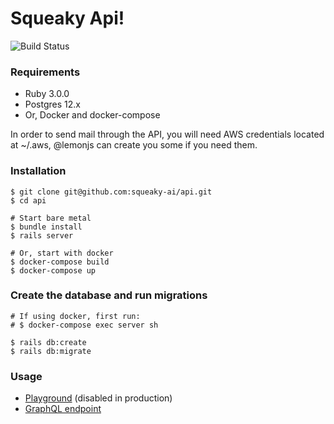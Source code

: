# Squeaky Api!

![Build Status](https://codebuild.eu-west-1.amazonaws.com/badges?uuid=eyJlbmNyeXB0ZWREYXRhIjoiUXA2em9YQlV6TTZhWGdsb0lOTDVCQ2poNVpPUVV5dUg1cFFrYS9OaEw5MGZhL29IYmF4SkVodElmUEsvdjJ5bUFiYXNneXRYUjhFRld4dE1oQlRTckhzPSIsIml2UGFyYW1ldGVyU3BlYyI6IjNNUGIrclZRWThrYUhaKzgiLCJtYXRlcmlhbFNldFNlcmlhbCI6MX0%3D&branch=main)

### Requirements
- Ruby 3.0.0
- Postgres 12.x
- Or, Docker and docker-compose

In order to send mail through the API, you will need AWS credentials located at ~/.aws, @lemonjs can create you some if you need them.

### Installation
```shell
$ git clone git@github.com:squeaky-ai/api.git
$ cd api

# Start bare metal
$ bundle install
$ rails server

# Or, start with docker
$ docker-compose build
$ docker-compose up
```

### Create the database and run migrations
```shell
# If using docker, first run:
# $ docker-compose exec server sh

$ rails db:create
$ rails db:migrate
```

### Usage
- [Playground](http://localhost:4000/) (disabled in production)
- [GraphQL endpoint](http://localhost:4000/api/graphql)